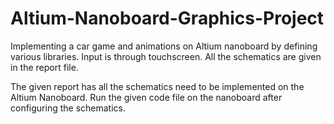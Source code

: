 Altium-Nanoboard-Graphics-Project
=================================

Implementing a car game and animations on Altium nanoboard by defining various libraries. Input is through touchscreen. All the schematics are given in the report file.

The given report has all the schematics need to be implemented on the Altium Nanoboard. Run the given code file on the nanoboard after configuring the schematics.
